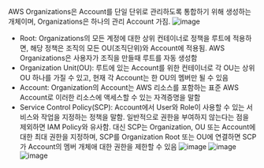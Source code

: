 AWS Organizations은 Account를 단일 단위로 관리하도록 통합하기 위해 생성하는 개체이며, Organizations은 하나의 관리 Account 가짐.
![image](https://github.com/jaehwanjoa/jae_aws/assets/90813478/08d81822-14ba-4eae-b194-253a3002d5cf)
- Root: Organizations의 모든 계정에 대한 상위 컨테이너로 정책을 루트에 적용하면, 해당 정책은 조직의 모든 OU(조직단위)와 Account에 적용됨. AWS Organizations은 사용자가 조직을 만들때 루트를 자동 생성함
- Organization Unit(OU): 루트에 있는 Account를 위한 컨테이너로 각 OU는 상위 OU 하나를 가질 수 있고, 현재 각 Account는 한 OU의 멤버만 될 수 있음
- Account: Organization의 Account는 AWS 리소스를 포함하는 표준 AWS Account로 이러한 리소스에 액세스할 수 있는 자격증명을 말함
- Service Control Policy(SCP): Account에서 User와 Role이 사용할 수 있는 서비스와 작업을 지정하는 정책을 말함. 일반적으로 권한을 부여하지 않는다는 점을 제외하면 IAM Policy와 유사함. 대신 SCP는 Organization, OU 또는 Account에 대한 최대 권한을 지정하며, SCP를 Organization Root 또는 OU에 연결하면 SCP가 Account의 멤버 개체애 대한 권한을 제한할 수 있음
![image](https://github.com/jaehwanjoa/jae_aws/assets/90813478/cc59d247-1069-47c3-a349-5ffac8293f8b)
![image](https://github.com/jaehwanjoa/jae_aws/assets/90813478/e43721f3-1912-4059-9abf-f16c78e55e1c)
![image](https://github.com/jaehwanjoa/jae_aws/assets/90813478/973b9775-4917-40c3-b11f-f4df8a2b103c)
